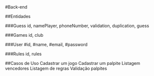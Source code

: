 #Back-end

##Entidades

###Guess
    id,
    namePlayer,
    phoneNumber,
    validation,
    duplication,
    guess
    
###Games
    id,
    club

###User
    #id,
    #name,
    #email,
    #password

###Rules
    id,
    rules

##Casos de Uso
    Cadastrar um jogo
    Cadastrar um palpite
    Listagem vencedores
    Listagem de regras
    Validação palpites

